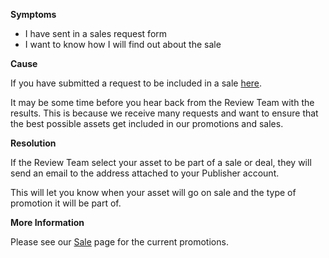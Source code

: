 
        

<span class="wysiwyg-underline">**Symptoms** </span>

*   I have sent in a sales request form
*   I want to know how I will find out about the sale

<span class="wysiwyg-underline">**Cause** </span>

If you have submitted a request to be included in a sale [here](https://docs.google.com/a/unity3d.com/forms/d/1eL91dQ2uttWV0hyIPjiYizP98BIxQOfrNx95NfJiLqI/viewform%20).

It may be some time before you hear back from the Review Team with the results. This is because we receive many requests and want to ensure that the best possible assets get included in our promotions and sales.

<span class="wysiwyg-underline">**Resolution** </span>

If the Review Team select your asset to be part of a sale or deal, they will send an email to the address attached to your Publisher account.

This will let you know when your asset will go on sale and the type of promotion it will be part of.

<span class="wysiwyg-underline">**More Information** </span>

Please see our [Sale](https://www.assetstore.unity3d.com/en/#!/sale) page for the current promotions.

      